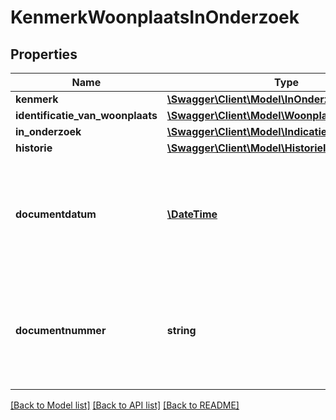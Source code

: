 # KenmerkWoonplaatsInOnderzoek

## Properties
Name | Type | Description | Notes
------------ | ------------- | ------------- | -------------
**kenmerk** | [**\Swagger\Client\Model\InOnderzoekWoonplaats**](InOnderzoekWoonplaats.md) |  | 
**identificatie_van_woonplaats** | [**\Swagger\Client\Model\WoonplaatsIdentificatie**](WoonplaatsIdentificatie.md) |  | 
**in_onderzoek** | [**\Swagger\Client\Model\Indicatie**](Indicatie.md) |  | 
**historie** | [**\Swagger\Client\Model\HistorieInOnderzoek**](HistorieInOnderzoek.md) |  | 
**documentdatum** | [**\DateTime**](\DateTime.md) | De datum van het document waarin de grondslag van het onderzoek wordt vastgelegd. Dit wordt vastgelegd in het attribuut documentdatum. | 
**documentnummer** | **string** | Het nummer van het document waarin de grondslag van het onderzoek wordt vastgelegd. Dit wordt vastgelegd in het attribuut documentnummer. | 

[[Back to Model list]](../../README.md#documentation-for-models) [[Back to API list]](../../README.md#documentation-for-api-endpoints) [[Back to README]](../../README.md)

